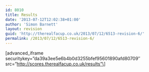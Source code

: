 ```yaml
---
id: 8010
title: Results
date: '2013-07-12T12:02:38+01:00'
author: 'Simon Barnett'
layout: revision
guid: 'http://therealfacup.co.uk/2013/07/12/6513-revision-6/'
permalink: /2013/07/12/6513-revision-6/
---
```


\[advanced\_iframe securitykey=”da39a3ee5e6b4b0d3255bfef95601890afd80709″ src=”http://scores.therealfacup.co.uk/results”\]